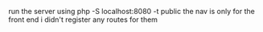 run the server using php -S localhost:8080 -t public 
the nav is only for the front end i didn't register any routes for them
